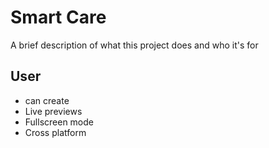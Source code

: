 
# Smart Care

A brief description of what this project does and who it's for


## User

- can create
- Live previews
- Fullscreen mode
- Cross platform

